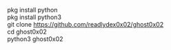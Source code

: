 
pkg install python <br>
pkg install python3<br>
git clone https://github.com/readlydex0x02/ghost0x02<br>
cd ghost0x02<br>
python3 ghost0x02<br>
